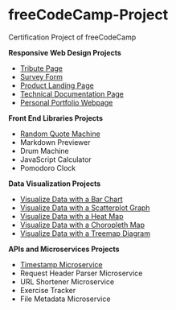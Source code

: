 # freeCodeCamp-Project
Certification Project of freeCodeCamp

**Responsive Web Design Projects**
* [Tribute Page](https://codepen.io/ThePrakashKumar/full/LrwGPZ)
* [Survey Form](https://codepen.io/ThePrakashKumar/full/LraMJq)
* [Product Landing Page](https://codepen.io/ThePrakashKumar/full/bjboPE)
* [Technical Documentation Page](https://codepen.io/ThePrakashKumar/full/pZjpER)
* [Personal Portfolio Webpage](https://codepen.io/ThePrakashKumar/full/vaGBmE)

**Front End Libraries Projects**
* [Random Quote Machine](https://codepen.io/ThePrakashKumar/full/GRJwBoM)
* Markdown Previewer	
* Drum Machine	
* JavaScript Calculator	
* Pomodoro Clock

**Data Visualization Projects**
* [Visualize Data with a Bar Chart](https://codepen.io/ThePrakashKumar/full/ExxovZL)
* [Visualize Data with a Scatterplot Graph](https://codepen.io/ThePrakashKumar/full/eYmOQKG)
* [Visualize Data with a Heat Map](https://codepen.io/ThePrakashKumar/full/eYmBWNO)
* [Visualize Data with a Choropleth Map](https://codepen.io/ThePrakashKumar/full/gObmXqy)
* [Visualize Data with a Treemap Diagram](https://codepen.io/ThePrakashKumar/full/MWYOaeV)

**APIs and Microservices Projects**
* [Timestamp Microservice](https://fcc--timestamp--microservice.glitch.me)
* Request Header Parser Microservice
* URL Shortener Microservice
* Exercise Tracker
* File Metadata Microservice
